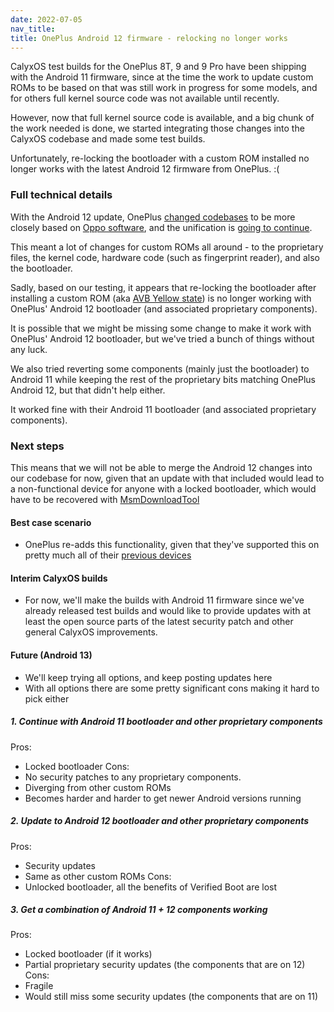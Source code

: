 ```yaml
---
date: 2022-07-05
nav_title:
title: OnePlus Android 12 firmware - relocking no longer works
---
```


CalyxOS test builds for the OnePlus 8T, 9 and 9 Pro have been shipping with the Android 11 firmware, since at the time the work to update custom ROMs to be based on that was still work in progress for some models, and for others full kernel source code was not available until recently.

However, now that full kernel source code is available, and a big chunk of the work needed is done, we started integrating those changes into the CalyxOS codebase and made some test builds.

Unfortunately, re-locking the bootloader with a custom ROM installed no longer works with the latest Android 12 firmware from OnePlus. :(

### Full technical details

With the Android 12 update, OnePlus [changed codebases](https://www.androidpolice.com/2021/09/20/oneplus-details-how-its-going-to-merge-oxygenos-and-oppos-coloros/) to be more closely based on [Oppo software](https://www.androidpolice.com/oxygenos-12-beta-handson-color-os-in-all-but-name/), and the unification is [going to continue](https://www.androidpolice.com/oneplus-calls-off-merger-between-oxygenos-and-coloros-but-theyll-still-share-a-codebase/).

This meant a lot of changes for custom ROMs all around - to the proprietary files, the kernel code, hardware code (such as fingerprint reader), and also the bootloader.

Sadly, based on our testing, it appears that re-locking the bootloader after installing a custom ROM (aka [AVB Yellow state](https://android.googlesource.com/platform/external/avb/#device-specific-notes)) is no longer working with OnePlus' Android 12 bootloader (and associated proprietary components).

It is possible that we might be missing some change to make it work with OnePlus' Android 12 bootloader, but we've tried a bunch of things without any luck.

We also tried reverting some components (mainly just the bootloader) to Android 11 while keeping the rest of the proprietary bits matching OnePlus Android 12, but that didn't help either.

It worked fine with their Android 11 bootloader (and associated proprietary components).

### Next steps

This means that we will not be able to merge the Android 12 changes into our codebase for now, given that an update with that included would lead to a non-functional device for anyone with a locked bootloader, which would have to be recovered with [MsmDownloadTool](https://www.xda-developers.com/oneplus-9-9-pro-9r-unbrick-msmdownloadtool/)

#### Best case scenario
* OnePlus re-adds this functionality, given that they've supported this on pretty much all of their [previous devices](https://hub.libranet.de/wiki/and-priv-sec/wiki/verified-boot#OnePlus)

#### Interim CalyxOS builds
* For now, we'll make the builds with Android 11 firmware since we've already released test builds and would like to provide updates with at least the open source parts of the latest security patch and other general CalyxOS improvements.

#### Future (Android 13)
* We'll keep trying all options, and keep posting updates here
* With all options there are some pretty significant cons making it hard to pick either

##### 1. Continue with Android 11 bootloader and other proprietary components
Pros:
* Locked bootloader
Cons:
* No security patches to any proprietary components.
* Diverging from other custom ROMs
* Becomes harder and harder to get newer Android versions running

##### 2. Update to Android 12 bootloader and other proprietary components
Pros:
* Security updates
* Same as other custom ROMs
Cons:
* Unlocked bootloader, all the benefits of Verified Boot are lost

##### 3. Get a combination of Android 11 + 12 components working
Pros:
* Locked bootloader (if it works)
* Partial proprietary security updates (the components that are on 12)
Cons:
* Fragile
* Would still miss some security updates (the components that are on 11)


<!-- https://web.archive.org/web/20220705174359/https://hub.libranet.de/wiki/and-priv-sec/wiki/verified-boot -->
